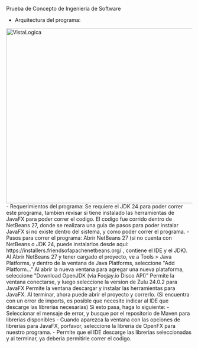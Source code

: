 Prueba de Concepto de Ingenieria de Software
- Arquitectura del programa:
<img width="1619" height="473" alt="VistaLogica" src="https://github.com/user-attachments/assets/c44f9b2b-fca4-41ba-8662-4922683d32ec" />
- Requerimientos del programa:
Se requiere el JDK 24 para poder correr este programa, tambien revisar si tiene instalado las herramientas de JavaFX para poder correr el codigo.
El codigo fue corrido dentro de NetBeans 27, donde se realizara una guia de pasos para poder instalar JavaFX si no existe dentro del sistema, y como poder correr el programa.
- Pasos para correr el programa:
  Abrir NetBeans 27 (si no cuenta con NetBeans o JDK 24, puede instalarlos desde aqui: https://installers.friendsofapachenetbeans.org/ , contiene el IDE y el JDK).
  Al Abrir NetBeans 27 y tener cargado el proyecto, ve a Tools > Java Platforms, y dentro de la ventana de Java Platforms, seleccione "Add Platform..."
  Al abrir la nueva ventana para agregar una nueva plataforma, seleccione "Download OpenJDK (via Foojay.io Disco API)"
  Permite la ventana conectarse, y luego seleccione la version de Zulu 24.0.2 para JavaFX
  Permite la ventana descargar y instalar las herramientas para JavaFX.
  Al terminar, ahora puede abrir el proyecto y correrlo.
  (Si encuentra con un error de imports, es posible que necesite indicar al IDE que descarge las librerias necesarias)
  Si esto pasa, haga lo siguiente:
  - Seleccionar el mensaje de error, y busque por el repositorio de Maven para librerias disponibles
  - Cuando aparezca la ventana con las opciones de librerias para JavaFX, porfavor, seleccione la libreria de OpenFX para nuestro programa.
  - Permite que el IDE descarge las librerias seleccionadas y al terminar, ya deberia permitirle correr el codigo. 
